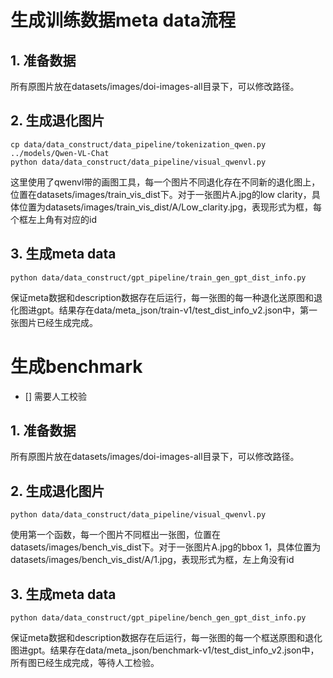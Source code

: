 # 生成训练数据meta data流程

## 1. 准备数据
所有原图片放在datasets/images/doi-images-all目录下，可以修改路径。

## 2. 生成退化图片
```
cp data/data_construct/data_pipeline/tokenization_qwen.py ../models/Qwen-VL-Chat
python data/data_construct/data_pipeline/visual_qwenvl.py
```
这里使用了qwenvl带的画图工具，每一个图片不同退化存在不同新的退化图上，位置在datasets/images/train_vis_dist下。对于一张图片A.jpg的low clarity，具体位置为datasets/images/train_vis_dist/A/Low_clarity.jpg，表现形式为框，每个框左上角有对应的id

## 3. 生成meta data
```
python data/data_construct/gpt_pipeline/train_gen_gpt_dist_info.py
```
保证meta数据和description数据存在后运行，每一张图的每一种退化送原图和退化图进gpt。结果存在data/meta_json/train-v1/test_dist_info_v2.json中，第一张图片已经生成完成。

# 生成benchmark

- [] 需要人工校验

## 1. 准备数据
所有原图片放在datasets/images/doi-images-all目录下，可以修改路径。

## 2. 生成退化图片
```
python data/data_construct/data_pipeline/visual_qwenvl.py

```
使用第一个函数，每一个图片不同框出一张图，位置在datasets/images/bench_vis_dist下。对于一张图片A.jpg的bbox 1，具体位置为datasets/images/bench_vis_dist/A/1.jpg，表现形式为框，左上角没有id

## 3. 生成meta data
```
python data/data_construct/gpt_pipeline/bench_gen_gpt_dist_info.py
```
保证meta数据和description数据存在后运行，每一张图的每一个框送原图和退化图进gpt。结果存在data/meta_json/benchmark-v1/test_dist_info_v2.json中，所有图已经生成完成，等待人工检验。
